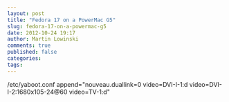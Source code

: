 ```yaml
---
layout: post
title: "Fedora 17 on a PowerMac G5"
slug: fedora-17-on-a-powermac-g5
date: 2012-10-24 19:17
author: Martin Lowinski
comments: true
published: false
categories: 
tags: 
---
```


/etc/yaboot.conf
append="nouveau.duallink=0 video=DVI-I-1:d video=DVI-I-2:1680x105-24@60 video=TV-1:d"
